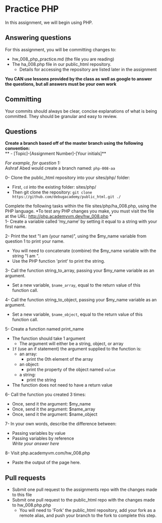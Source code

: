 # Practice PHP  
In this assignment, we will begin using PHP.  

## Answering questions  
For this assignment, you will be committing changes to:  
- hw_008_php_practice.md (the file you are reading)  
- The ha_008.php file in our public_html repository.  
  - Details for accessing the repository are listed later in the assignment  

**You CAN use lessons provided by the class as well as google to answer the questions, but all answers must be your own work**  

## Committing  
Your commits should always be clear, concise explanations of what is being committed. They should be granular and easy to review.  

## Questions  
**Create a branch based off of the master branch using the following convention:**  
** - [Topic]-[Assignment Number]-[Your initials]**  

*For example, for question 1:*  
Ashraf Abed would create a branch named: ```php-008-aa```  

0- Clone the public_html repository into your sites/php/ folder:  
  - First, ```cd``` into the existing folder: sites/php/  
  - Then git clone the repository: ```git clone https://github.com/debugacademy/public_html.git ./```  

Complete the following tasks within the file sites/php/ha_008.php, using the PHP language. *To test any PHP changes you make, you must visit the file at the URL: http://php.academyvm.dev/hw_008.php *  
1- Create a variable called ‘my_name’ by setting it equal to a string with your first name.  

2- Print the text "I am (your name)", using the $my_name variable from question 1 to print your name.  
  - You will need to concatenate (combine) the $my_name variable with the string "I am ".  
  - Use the PHP function 'print' to print the string.  

3- Call the function string_to_array, passing your $my_name variable as an argument.  
  - Set a new variable, ```$name_array```, equal to the return value of this function call.  

4- Call the function string_to_object, passing your $my_name variable as an argument.  
  - Set a new variable, ```$name_object```, equal to the return value of this function call.  

5- Create a function named print_name  
  - The function should take 1 argument  
    - The argument will either be a string, object, or array  
  - ```If``` (use an if statement) the argument supplied to the function is:  
    - an array:  
      - print the 0th element of the array  
    - an object:  
      - print the property of the object named ```value```  
    - a string:  
      - print the string  
  - The function does not need to have a return value  

6- Call the function you created 3 times:  
- Once, send it the argument: $my_name  
- Once, send it the argument: $name_array  
- Once, send it the argument: $name_object  

7- In your own words, describe the difference between:  
- Passing variables by value  
- Passing variables by reference  
*Write your answer here*  

8- Visit php.academyvm.com/hw_008.php   
  - Paste the output of the page here.  

## Pull requests  
- Submit one pull request to the assignments repo with the changes made to this file  
- Submit one pull request to the public_html repo with the changes made to hw_008.php.php  
  - You will need to 'Fork' the public_html repository, add your fork as a remote alias, and push your branch to the fork to complete this step.
